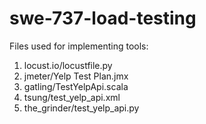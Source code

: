 # swe-737-load-testing
Files used for implementing tools:
1. locust.io/locustfile.py
2. jmeter/Yelp Test Plan.jmx
3. gatling/TestYelpApi.scala
4. tsung/test_yelp_api.xml
5. the_grinder/test_yelp_api.py
